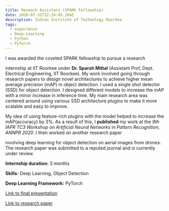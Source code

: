 ```yaml
---
title: Reseach Assistant (SPARK Fellowship)
date: 2020-07-31T12:24:45.284Z
description: Indian Institute of Technology Roorkee
tags:
  - experience
  - Deep-Learning
  - Python
  - PyTorch
---
```

I was awarded the coveted SPARK fellowship to pursue a research

internship at IIT Roorkee under **Dr. Sparsh Mittal** (Assistant Prof, Dept. Electrical Engineering, IIT Roorkee). My work involved going through research papers to design novel architectures to achieve higher mean average precision (mAP) in object detection. I used a single shot detector (SSD) for object detection. I designed different models to increase the mAP with a minor increase in inference time. My main research area was centered around using various SSD architecture plugins to make it more scalable and easy to improve.

My idea of using feature-rich plugins with the model helped to increase the mAP(accuracy) by 3%. As a result of this, I **published** my work at the *9th IAPR TC3 Workshop on Artificial Neural Networks in Pattern Recognition, ANNPR 2020*. I then worked on another research paper

involving deep learning for object detection on aerial images from drones. The research paper was submitted to a reputed journal and is currently under review.

**Internship duration:** 3 months

**Skills:** Deep Learning, Object Detection

**Deep Learning Framework:** PyTorch

[Link to final presentation](https://drive.google.com/file/d/1SL8HH0igMe9t4NtRBV8jXpD4Lnl1GeN0/view)

[Link to research paper](https://www.researchgate.net/publication/342919081_Improving_Accuracy_and_Efficiency_of_Object_Detection_Algorithms_using_Multiscale_Feature_Aggregation_Plugins)